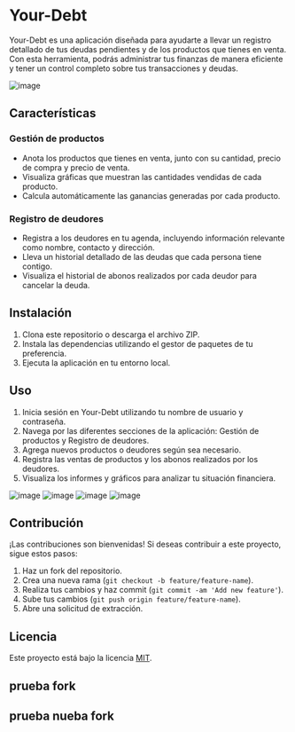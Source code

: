 # Your-Debt

Your-Debt es una aplicación diseñada para ayudarte a llevar un registro detallado de tus deudas pendientes y de los productos que tienes en venta. Con esta herramienta, podrás administrar tus finanzas de manera eficiente y tener un control completo sobre tus transacciones y deudas.

![image](https://github.com/Grexon-hack-2/Your-Debt/assets/142139597/895bbba5-a792-4b2d-a2ef-90130c1d5aea)

## Características

### Gestión de productos
- Anota los productos que tienes en venta, junto con su cantidad, precio de compra y precio de venta.
- Visualiza gráficas que muestran las cantidades vendidas de cada producto.
- Calcula automáticamente las ganancias generadas por cada producto.

### Registro de deudores
- Registra a los deudores en tu agenda, incluyendo información relevante como nombre, contacto y dirección.
- Lleva un historial detallado de las deudas que cada persona tiene contigo.
- Visualiza el historial de abonos realizados por cada deudor para cancelar la deuda.

## Instalación

1. Clona este repositorio o descarga el archivo ZIP.
2. Instala las dependencias utilizando el gestor de paquetes de tu preferencia.
3. Ejecuta la aplicación en tu entorno local.

## Uso

1. Inicia sesión en Your-Debt utilizando tu nombre de usuario y contraseña.
2. Navega por las diferentes secciones de la aplicación: Gestión de productos y Registro de deudores.
3. Agrega nuevos productos o deudores según sea necesario.
4. Registra las ventas de productos y los abonos realizados por los deudores.
5. Visualiza los informes y gráficos para analizar tu situación financiera.

  ![image](https://github.com/Grexon-hack-2/Your-Debt/assets/142139597/b97a380f-60d5-493b-bd24-55189b512655)
  ![image](https://github.com/Grexon-hack-2/Your-Debt/assets/142139597/095b2d49-9fce-4e39-a63b-952def5297a9)
  ![image](https://github.com/Grexon-hack-2/Your-Debt/assets/142139597/8ca48938-81ad-4102-b13c-781421d40b5e)
  ![image](https://github.com/Grexon-hack-2/Your-Debt/assets/142139597/8f25265f-31fd-45a1-9202-1e9a6dcb6b45)


## Contribución

¡Las contribuciones son bienvenidas! Si deseas contribuir a este proyecto, sigue estos pasos:

1. Haz un fork del repositorio.
2. Crea una nueva rama (`git checkout -b feature/feature-name`).
3. Realiza tus cambios y haz commit (`git commit -am 'Add new feature'`).
4. Sube tus cambios (`git push origin feature/feature-name`).
5. Abre una solicitud de extracción.

## Licencia

Este proyecto está bajo la licencia [MIT](https://opensource.org/licenses/MIT).

## prueba fork
## prueba nueba fork
